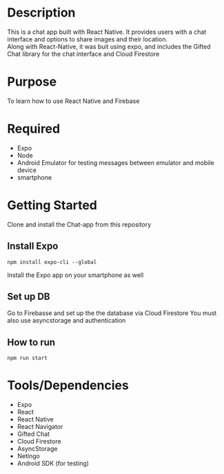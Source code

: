 # Description 
This is a chat app built with React Native.  It provides users with a chat interface and options to share images and their location.  
Along with React-Native, it was buit using expo, and includes the Gifted Chat library for the chat interface and Cloud Firestore

# Purpose
To learn how to use React Native and Firebase


# Required
- Expo
- Node
- Android Emulator for testing messages between emulator and mobile device
- smartphone 


# Getting Started

Clone and install the Chat-app from this repository

## Install Expo

```console
npm install expo-cli --global
```
Install the Expo app on your smartphone as well

## Set up DB
Go to Firebasse and set up the the database via Cloud Firestore
You must also use asyncstorage and authentication

## How to run
```
npm run start
```

# Tools/Dependencies
- Expo
- React
- React Native
- React Navigator
- Gifted Chat
- Cloud Firestore
- AsyncStorage
- Netingo
- Android SDK (for testing)

